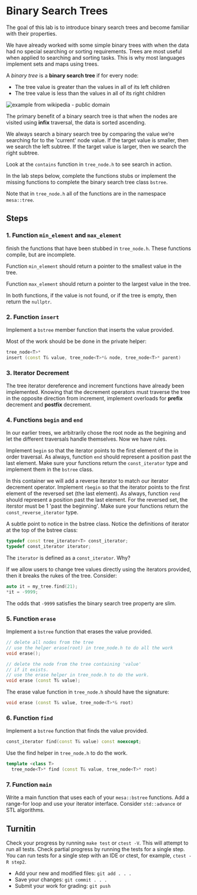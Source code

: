 # Binary Search Trees
The goal of this lab is to introduce binary search trees
and become familiar with their properties.

We have already worked with some simple binary trees with when the
data had no special searching or sorting requirements.
Trees are most useful when applied to searching and sorting tasks.
This is why most languages implement sets and maps using trees.

A *binary tree* is a **binary search tree** if for every node:

- The tree value is greater than the values in all of its left children
- The tree value is less than the values in all of its right children

![example from wikipedia - public domain](https://upload.wikimedia.org/wikipedia/commons/thumb/d/da/Binary_search_tree.svg/288px-Binary_search_tree.svg.png)

The primary benefit of a binary search tree is that when the nodes are
visited using **infix** traversal, the data is sorted ascending.

We always search a binary search tree by comparing the 
value we’re searching for to the 'current' node value. 
If the target value is smaller, then we search the left subtree.
If the target value is larger, then we search the right subtree.

Look at the `contains` function in `tree_node.h` to see search in action.

In the lab steps below, complete the functions stubs
or implement the missing functions to complete the 
binary search tree class `bstree`.

Note that in `tree_node.h` all of the functions are in
the namespace `mesa::tree`.

## Steps

### 1. Function `min_element` and `max_element`
finish the functions that have been stubbed in `tree_node.h`.
These functions compile, but are incomplete.

Function `min_element` should return a pointer to the smallest value
in the tree.

Function `max_element` should return a pointer to the largest value
in the tree.

In both functions, if the value is not found, or if the tree is empty,
then return the `nullptr`.

### 2. Function `insert`
Implement a `bstree` member function that inserts the value provided.

Most of the work should be be done in the private helper:

```cpp
tree_node<T>* 
insert (const T& value, tree_node<T>*& node, tree_node<T>* parent)
```

### 3. Iterator Decrement

The tree iterator dereference and increment functions have already
been implemented.
Knowing that the decrement operators must traverse the tree in the 
opposite direction from increment,
implement overloads for **prefix** decrement and **postfix** decrement.

### 4. Functions `begin` and `end`
In our earlier trees, we arbitrarily chose the root node
as the begining and let the different traversals handle themselves.
Now we have rules.

Implement `begin` so that the iterator points to the
first element of the in order traversal.
As always, function `end` should represent a position past the last element.
Make sure your functions return the `const_iterator` type
and implement them in the `bstree` class.

In this container we will add a reverse iterator to match our
iterator decrement operator.
Implement `rbegin` so that the iterator points to the
first element of the reversed set (the last element).
As always, function `rend` should represent a position past the last element.
For the reversed set, the iterstor must be 1 'past the beginning'.
Make sure your functions return the `const_reverse_iterator` type.

A subtle point to notice in the bstree class.
Notice the definitions of iterator at the top of the bstree class:

```cpp
typedef const tree_iterator<T> const_iterator;
typedef const_iterator iterator;
```

The `iterator` is defined as a `const_iterator`. Why?

If we allow users to change tree values directly using the iterators
provided, then it breaks the rukes of the tree. Consider:

```cpp
auto it = my_tree.find(21);
*it = -9999;
```

The odds that `-9999` satisfies the binary search tree property are slim.


### 5. Function `erase`
Implement a `bstree` function that erases the value provided.

```cpp
// delete all nodes from the tree
// use the helper erase(root) in tree_node.h to do all the work
void erase();

// delete the node from the tree containing 'value'
// if it exists.
// use the erase helper in tree_node.h to do the work.
void erase (const T& value);
```

The erase value function in `tree_node.h` should have the signature:

```cpp
void erase (const T& value, tree_node<T>*& root)
```

### 6. Function `find`
Implement a `bstree` function that finds the value provided.

```cpp
const_iterator find(const T& value) const noexcept;
```

Use the find helper in `tree_node.h` to do the work.

```cpp
template <class T>
  tree_node<T>* find (const T& value, tree_node<T>* root)
```


### 7. Function `main`
Write a main function that uses each of your `mesa::bstree` functions.
Add a range-for loop and use your iterator interface.
Consider `std::advance` or STL algorithms.


## Turnitin
Check your progress by running `make test` or `ctest -V`.
This will attempt to run all tests.
Check partial progress by running the tests for a single step.
You can run tests for a single step with an IDE or ctest,
for example, `ctest -R step2`.

- Add your new and modified files: `git add . . . `
- Save your changes: `git commit . . . `
- Submit your work for grading: `git push`


